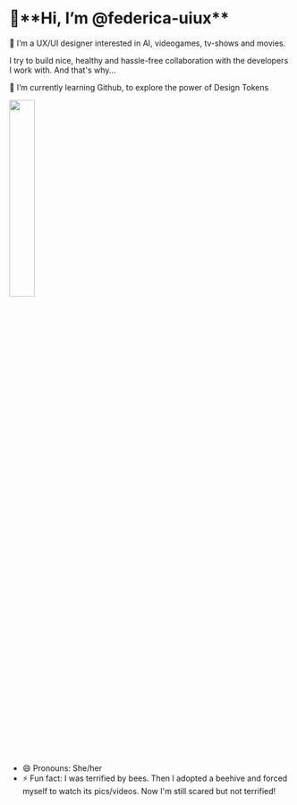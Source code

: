 <h1>👋**Hi, I’m @federica-uiux** </h1>

<p>👀 I’m a UX/UI designer interested in AI, videogames, tv-shows and movies. <br>

I try to build nice, healthy and hassle-free collaboration with the developers I work with. And that's why...

🌱 I’m currently learning Github, to explore the power of Design Tokens </p>

<img src="https://cdn.memes.com/up/71558571535638926/i/1612078398956.jpg" width="30%"> 


- 😄 Pronouns: She/her
- ⚡ Fun fact: I was terrified by bees. Then I adopted a beehive and forced myself to watch its pics/videos. Now I'm still scared but not terrified!

<!---
federica-uiux/federica-uiux is a ✨ special ✨ repository because its `README.md` (this file) appears on your GitHub profile.
You can click the Preview link to take a look at your changes.
--->
